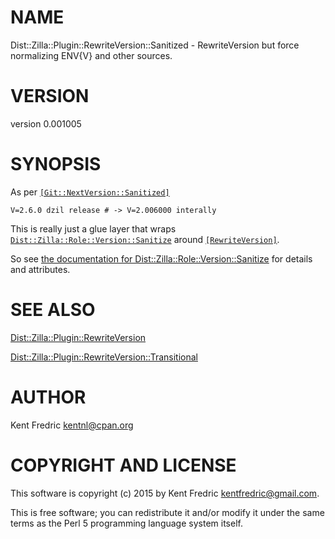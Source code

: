 # NAME

Dist::Zilla::Plugin::RewriteVersion::Sanitized - RewriteVersion but force normalizing ENV{V} and other sources.

# VERSION

version 0.001005

# SYNOPSIS

As per [`[Git::NextVersion::Sanitized]`](https://metacpan.org/pod/Dist::Zilla::Plugin::Git::NextVersion::Sanitized)

    V=2.6.0 dzil release # -> V=2.006000 interally

This is really just a glue layer that wraps [`Dist::Zilla::Role::Version::Sanitize`](https://metacpan.org/pod/Dist::Zilla::Role::Version::Sanitize)
around [`[RewriteVersion]`](https://metacpan.org/pod/Dist::Zilla::Plugin::RewriteVersion).

So see [the documentation for Dist::Zilla::Role::Version::Sanitize](https://metacpan.org/pod/Dist::Zilla::Role::Version::Sanitize) for details and
attributes.

# SEE ALSO

[Dist::Zilla::Plugin::RewriteVersion](https://metacpan.org/pod/Dist::Zilla::Plugin::RewriteVersion)

[Dist::Zilla::Plugin::RewriteVersion::Transitional](https://metacpan.org/pod/Dist::Zilla::Plugin::RewriteVersion::Transitional)

# AUTHOR

Kent Fredric <kentnl@cpan.org>

# COPYRIGHT AND LICENSE

This software is copyright (c) 2015 by Kent Fredric <kentfredric@gmail.com>.

This is free software; you can redistribute it and/or modify it under
the same terms as the Perl 5 programming language system itself.
